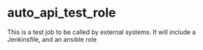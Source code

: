 # auto_api_test_role
This is a test job to be called by external systems.  It will include a Jenkinsfile, and an ansible role
